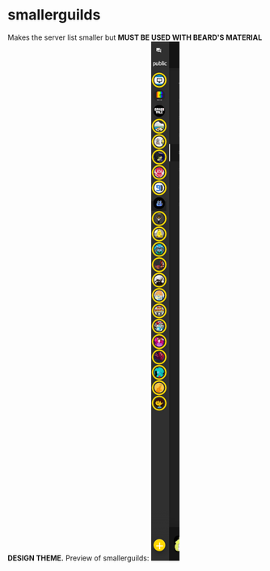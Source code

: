 # smallerguilds
Makes the server list smaller but **MUST BE USED WITH BEARD'S MATERIAL DESIGN THEME.**
Preview of smallerguilds:
![](https://raw.githubusercontent.com/MGRich/smallerguilds/master/smallerguilds.PNG)
